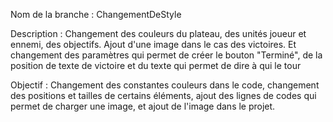 Nom de la branche : ChangementDeStyle

Description : 
Changement des couleurs du plateau, des unités joueur et ennemi, des objectifs. Ajout d'une image dans le cas des victoires. Et changement des paramètres qui permet de créer le bouton "Terminé", de la position de texte de victoire et du texte qui permet de dire à qui le tour

Objectif :
Changement des constantes couleurs dans le code, changement des positions et tailles de certains éléments, ajout des lignes de codes qui permet de charger une image, et ajout de l'image dans le projet.
